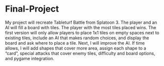 # Final-Project
My project will recreate Tableturf Battle from Splatoon 3. The player and an AI will fill a board with tiles. The player with the most tiles placed wins.
The first version will only allow players to place 1x1 tiles on empty spaces next to existing tiles, include an AI that makes random choices,
and display the board and ask where to place a tile. Next, I will improve the AI. 
If time allows, I will add shapes that cover more area, assign each shape to a “card”, special attacks that cover enemy tiles, difficulty and board options,
and pygame integration.
